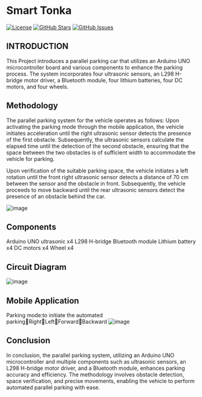 


# Smart Tonka

[![License](https://img.shields.io/badge/license-MIT-blue.svg)](LICENSE)
[![GitHub Stars](https://img.shields.io/github/stars/marwaneldesouki/Smart-Tonka.svg)](https://github.com/marwaneldesouki/Smart-Tonka/stargazers)
[![GitHub Issues](https://img.shields.io/github/issues/marwaneldesouki/Smart-Tonka.svg)](https://github.com/marwaneldesouki/pSmart-Tonka/issues)

## INTRODUCTION
This Project introduces a parallel parking car that utilizes an Arduino UNO microcontroller board and various components to enhance the parking process. The system incorporates four ultrasonic sensors, an L298 H-bridge motor driver, a Bluetooth module, four lithium batteries, four DC motors, and four wheels.

## Methodology
The parallel parking system for the vehicle operates as follows: Upon activating the parking mode through the mobile application, the vehicle initiates acceleration until the right ultrasonic sensor detects the presence of the first obstacle. Subsequently, the ultrasonic sensors calculate the elapsed time until the detection of the second obstacle, ensuring that the space between the two obstacles is of sufficient width to accommodate the vehicle for parking.


Upon verification of the suitable parking space, the vehicle initiates a left rotation until the front right ultrasonic sensor detects a distance of 70 cm between the sensor and the obstacle in front. Subsequently, the vehicle proceeds to move backward until the rear ultrasonic sensors detect the presence of an obstacle behind the car.

![image](https://github.com/marwaneldesouki/Smart-Tonka/assets/37198610/d551474d-0092-476e-85c0-c3b276e2cd08)

## Components
Arduino UNO
ultrasonic x4
L298 H-bridge
Bluetooth module
Lithium battery x4
DC motors x4
Wheel x4

## Circuit Diagram
![image](https://github.com/marwaneldesouki/Smart-Tonka/assets/37198610/dc446820-3de4-4726-8c1b-7033c69f28d3)

## Mobile Application
Parking mode:to initiate the automated parkingRightLeftForwardBackward
![image](https://github.com/marwaneldesouki/Smart-Tonka/assets/37198610/144fc236-dd12-416b-a1e2-96b8533a4581)

## Conclusion
In conclusion, the parallel parking system, utilizing an Arduino UNO microcontroller and multiple components such as ultrasonic sensors, an L298 H-bridge motor driver, and a Bluetooth module, enhances parking accuracy and efficiency. The methodology involves obstacle detection, space verification, and precise movements, enabling the vehicle to perform automated parallel parking with ease.

